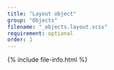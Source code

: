 ```yaml
---
title: "Layout object"
group: "Objects"
filename: "_objects.layout.scss"
requirement: optional
order: 1
---
```


{% include file-info.html %}
